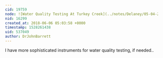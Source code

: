 ```yaml
---
cid: 19759
node: ![Water Quality Testing At Turkey Creek](../notes/Delaney/05-04-2018/water-quality-testing-at-turkey-creek)
nid: 16299
created_at: 2018-06-06 05:03:58 +0000
timestamp: 1528261438
uid: 537049
author: DrJohnBarrett
---
```


I have more sophisticated instruments for water quality testing, if needed..